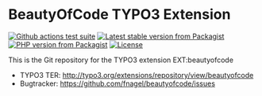 # BeautyOfCode TYPO3 Extension

[![Github actions test suite](https://img.shields.io/github/workflow/status/fnagel/beautyofcode/tests?label=tests)](https://github.com/fnagel/beautyofcode/actions)
[![Latest stable version from Packagist](https://img.shields.io/packagist/v/felixnagel/beautyofcode)](https://packagist.org/packages/felixnagel/beautyofcode)
[![PHP version from Packagist](https://img.shields.io/packagist/php-v/felixnagel/beautyofcode)](https://github.com/fnagel/beautyofcode/blob/master/composer.json)
[![License](https://img.shields.io/packagist/l/felixnagel/beautyofcode)](https://github.com/fnagel/beautyofcode/blob/master/LICENSE.txt)

This is the Git repository for the TYPO3 extension EXT:beautyofcode

* TYPO3 TER: http://typo3.org/extensions/repository/view/beautyofcode
* Bugtracker: https://github.com/fnagel/beautyofcode/issues
